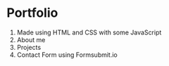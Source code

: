 # Portfolio
1. Made using HTML and CSS with some JavaScript
2. About me
3. Projects
4. Contact Form using Formsubmit.io

